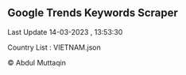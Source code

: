 

## Google Trends Keywords Scraper 
 
Last Update 14-03-2023 , 13:53:30

Country List :
VIETNAM.json



© Abdul Muttaqin 

